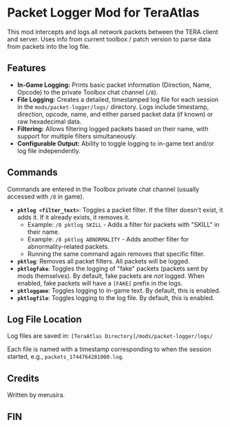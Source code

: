 # Packet Logger Mod for TeraAtlas

This mod intercepts and logs all network packets between the TERA client and server.
Uses info from current toolbox / patch version to parse data from packets into the log file.

## Features

*   **In-Game Logging:** Prints basic packet information (Direction, Name, Opcode) to the private Toolbox chat channel (`/8`).
*   **File Logging:** Creates a detailed, timestamped log file for each session in the `mods/packet-logger/logs/` directory. Logs include timestamp, direction, opcode, name, and either parsed packet data (if known) or raw hexadecimal data.
*   **Filtering:** Allows filtering logged packets based on their name, with support for multiple filters simultaneously.
*   **Configurable Output:** Ability to toggle logging to in-game text and/or log file independently.

## Commands

Commands are entered in the Toolbox private chat channel (usually accessed with `/8` in game).

*   **`pktlog <filter_text>`**: Toggles a packet filter. If the filter doesn't exist, it adds it. If it already exists, it removes it.
    *   Example: `/8 pktlog SKILL` - Adds a filter for packets with "SKILL" in their name.
    *   Example: `/8 pktlog ABNORMALITY` - Adds another filter for abnormality-related packets.
    *   Running the same command again removes that specific filter.
*   **`pktlog`**: Removes all packet filters. All packets will be logged.
*   **`pktlogfake`**: Toggles the logging of "fake" packets (packets sent by mods themselves). By default, fake packets are *not* logged. When enabled, fake packets will have a `[FAKE]` prefix in the logs.
*   **`pktloggame`**: Toggles logging to in-game text. By default, this is enabled.
*   **`pktlogfile`**: Toggles logging to the log file. By default, this is enabled.

## Log File Location

Log files are saved in: `[TeraAtlas Directory]/mods/packet-logger/logs/`

Each file is named with a timestamp corresponding to when the session started, e.g., `packets_1744764281000.log`.

## Credits

Written by merusira.

## FIN